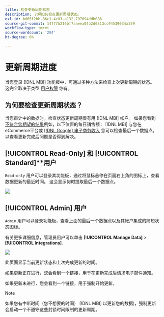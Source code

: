 ```yaml
---
title: 检查更新周期状态
description: 了解如何检查更新周期状态。
exl-id: bd65f2bb-86c1-4e83-a132-797694ddb086
source-git-commit: 14777b216bf7aaeea0fb2d0513cc94539034a359
workflow-type: tm+mt
source-wordcount: '284'
ht-degree: 0%

---
```


# 更新周期进度

当您登录 [!DNL MBI] 功能板中，可通过多种方法来检查上次更新周期的状态。 这完全取决于类型 [用户权限](../administrator/user-management/user-management.md) 你有。

## 为何要检查更新周期状态？

当您审计中的数据时，检查状态更新周期很有用 [!DNL MBI] 帐户。 如果您看到 [不符合您期望的结果](../data-analyst/data-warehouse-mgr/data-and-updates-faq.md)例如，以下位置的每日销售额： [!DNL MBI] 与您在eCommerce平台或 [[!DNL Google] 电子商务收入](https://experienceleague.adobe.com/docs/commerce-knowledge-base/kb/troubleshooting/miscellaneous/diagnosing-google-ecommerce-revenue-discrepancies.html?lang=en) 您可以检查最后一个数据点，以查看更新完成后问题是否得到解决。

## [!UICONTROL Read-Only] 和 [!UICONTROL Standard]**用户

`Read-only` 用户可以登录其功能板，通过将鼠标悬停在页面右上角的图标上，查看数据更新的最近时间。 这会显示何时提取最后一个数据点。

![](../../mbi/assets/last-success-data.png)

## [!UICONTROL Admin] 用户

`Admin` 用户可以登录功能板，查看上面的最后一个数据点以及其帐户集成的简短状态图标。

有关更多详细信息，管理员用户可以单击 **[!UICONTROL Manage Data]** > **[!UICONTROL Integrations]**.

![](../../mbi/assets/detail-manage-data-integrations.png)

此页面显示当前更新状态和上次完成更新的时间。

如果更新正在进行，您会看到一个链接，用于在更新完成后请求电子邮件通知。

如果更新未进行，您会看到一个链接，用于强制开始更新。

>[!NOTE]
>
>如果您有中断时间（您不想要的时间） [!DNL MBI] 以更新您的数据)，强制更新会启动一个不遵守这些封锁时间限制的更新周期。
